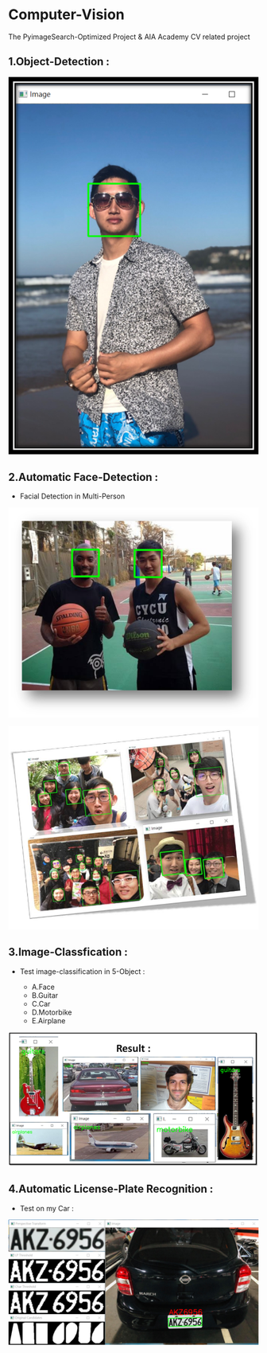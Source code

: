 # Computer-Vision

The PyimageSearch-Optimized Project & AIA Academy CV related project

## 1.Object-Detection : 

![image](data/2.png)



## 2.Automatic Face-Detection : 

- Facial Detection in Multi-Person

![image](data/chp_1_0_basletball.png)

![image](data/Multi_Face2.JPG)

## 3.Image-Classfication : 

- Test image-classification in 5-Object :

    - A.Face 
    - B.Guitar
    - C.Car
    - D.Motorbike
    - E.Airplane

![image](data/chp_4_6_Classified_Result.png)


## 4.Automatic License-Plate Recognition  :

- Test on my Car :

![image](data/Car_Label.png)

